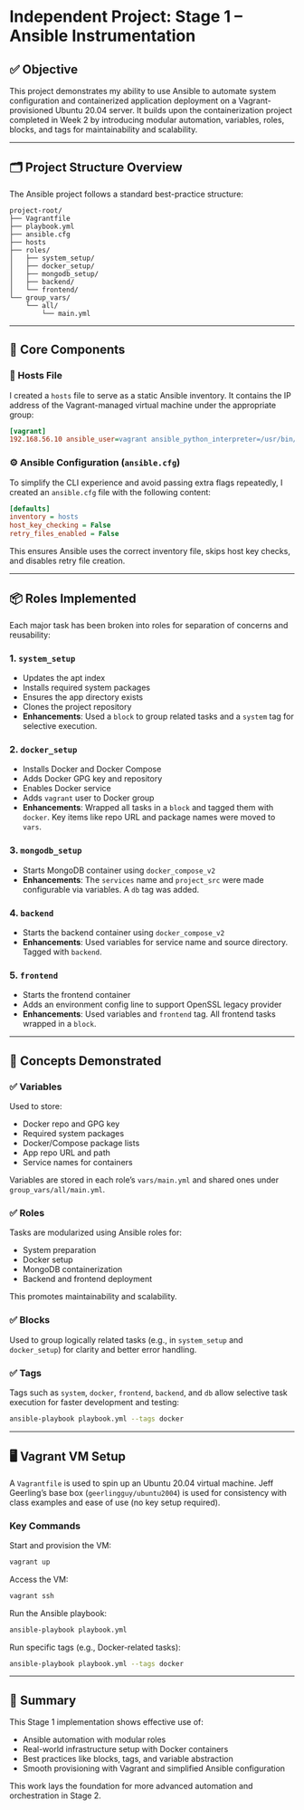 # Independent Project: Stage 1 – Ansible Instrumentation

## ✅ Objective

This project demonstrates my ability to use Ansible to automate system configuration and containerized application deployment on a Vagrant-provisioned Ubuntu 20.04 server. It builds upon the containerization project completed in Week 2 by introducing modular automation, variables, roles, blocks, and tags for maintainability and scalability.

---

## 🗂️ Project Structure Overview

The Ansible project follows a standard best-practice structure:

```
project-root/
├── Vagrantfile
├── playbook.yml
├── ansible.cfg
├── hosts
├── roles/
│   ├── system_setup/
│   ├── docker_setup/
│   ├── mongodb_setup/
│   ├── backend/
│   └── frontend/
└── group_vars/
    └── all/
        └── main.yml
```

---

## 🧩 Core Components

### 🧭 Hosts File
I created a `hosts` file to serve as a static Ansible inventory. It contains the IP address of the Vagrant-managed virtual machine under the appropriate group:

```ini
[vagrant]
192.168.56.10 ansible_user=vagrant ansible_python_interpreter=/usr/bin/python3
```

### ⚙️ Ansible Configuration (`ansible.cfg`)
To simplify the CLI experience and avoid passing extra flags repeatedly, I created an `ansible.cfg` file with the following content:

```ini
[defaults]
inventory = hosts
host_key_checking = False
retry_files_enabled = False
```

This ensures Ansible uses the correct inventory file, skips host key checks, and disables retry file creation.

---

## 📦 Roles Implemented

Each major task has been broken into roles for separation of concerns and reusability:

### 1. `system_setup`
- Updates the apt index
- Installs required system packages
- Ensures the app directory exists
- Clones the project repository
- **Enhancements**: Used a `block` to group related tasks and a `system` tag for selective execution.

### 2. `docker_setup`
- Installs Docker and Docker Compose
- Adds Docker GPG key and repository
- Enables Docker service
- Adds `vagrant` user to Docker group
- **Enhancements**: Wrapped all tasks in a `block` and tagged them with `docker`. Key items like repo URL and package names were moved to `vars`.

### 3. `mongodb_setup`
- Starts MongoDB container using `docker_compose_v2`
- **Enhancements**: The `services` name and `project_src` were made configurable via variables. A `db` tag was added.

### 4. `backend`
- Starts the backend container using `docker_compose_v2`
- **Enhancements**: Used variables for service name and source directory. Tagged with `backend`.

### 5. `frontend`
- Starts the frontend container
- Adds an environment config line to support OpenSSL legacy provider
- **Enhancements**: Used variables and `frontend` tag. All frontend tasks wrapped in a `block`.

---

## 🧠 Concepts Demonstrated

### ✅ Variables
Used to store:
- Docker repo and GPG key
- Required system packages
- Docker/Compose package lists
- App repo URL and path
- Service names for containers

Variables are stored in each role’s `vars/main.yml` and shared ones under `group_vars/all/main.yml`.

### ✅ Roles
Tasks are modularized using Ansible roles for:
- System preparation
- Docker setup
- MongoDB containerization
- Backend and frontend deployment

This promotes maintainability and scalability.

### ✅ Blocks
Used to group logically related tasks (e.g., in `system_setup` and `docker_setup`) for clarity and better error handling.

### ✅ Tags
Tags such as `system`, `docker`, `frontend`, `backend`, and `db` allow selective task execution for faster development and testing:

```bash
ansible-playbook playbook.yml --tags docker
```

---

## 🖥️ Vagrant VM Setup

A `Vagrantfile` is used to spin up an Ubuntu 20.04 virtual machine. Jeff Geerling’s base box (`geerlingguy/ubuntu2004`) is used for consistency with class examples and ease of use (no key setup required).

### Key Commands

Start and provision the VM:
```bash
vagrant up
```

Access the VM:
```bash
vagrant ssh
```

Run the Ansible playbook:
```bash
ansible-playbook playbook.yml
```

Run specific tags (e.g., Docker-related tasks):
```bash
ansible-playbook playbook.yml --tags docker
```

---

## 🧪 Summary

This Stage 1 implementation shows effective use of:
- Ansible automation with modular roles
- Real-world infrastructure setup with Docker containers
- Best practices like blocks, tags, and variable abstraction
- Smooth provisioning with Vagrant and simplified Ansible configuration

This work lays the foundation for more advanced automation and orchestration in Stage 2.
